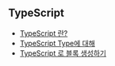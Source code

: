 ## TypeScript
- [TypeScript 란?](./typescript%EB%9E%80.md)
- [TypeScript Type에 대해](tsType.md)
- [TypeScript 로 블록 생성하기](./genesisBlock.md)